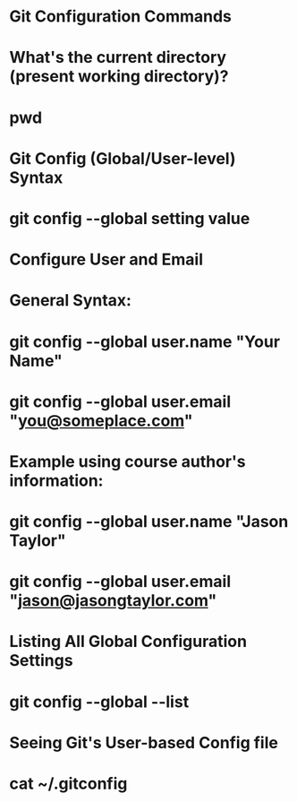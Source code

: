 # Git Configuration Commands
# What's the current directory (present working directory)?
# pwd
# Git Config (Global/User-level) Syntax
# git config --global setting value
# Configure User and Email
# General Syntax:

# git config --global user.name "Your Name"
# git config --global user.email "you@someplace.com"
# Example using course author's information:

# git config --global user.name "Jason Taylor"
# git config --global user.email "jason@jasongtaylor.com"
# Listing All Global Configuration Settings
# git config --global --list
# Seeing Git's User-based Config file
# cat ~/.gitconfig
